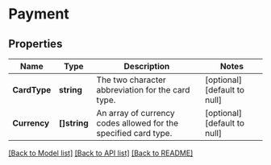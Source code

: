 # Payment

## Properties
Name | Type | Description | Notes
------------ | ------------- | ------------- | -------------
**CardType** | **string** | The two character abbreviation for the card type. | [optional] [default to null]
**Currency** | **[]string** | An array of currency codes allowed for the specified card type. | [optional] [default to null]

[[Back to Model list]](../README.md#documentation-for-models) [[Back to API list]](../README.md#documentation-for-api-endpoints) [[Back to README]](../README.md)

